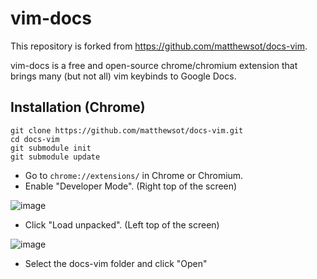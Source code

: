 # vim-docs

This repository is forked from https://github.com/matthewsot/docs-vim.

vim-docs is a free and open-source chrome/chromium extension that brings many (but not all) vim keybinds to Google Docs.

## Installation (Chrome)
```
git clone https://github.com/matthewsot/docs-vim.git
cd docs-vim
git submodule init
git submodule update
```

* Go to `chrome://extensions/` in Chrome or Chromium.
* Enable "Developer Mode". (Right top of the screen)

![image](https://user-images.githubusercontent.com/49868160/118260804-09b5ff00-b4b3-11eb-820a-58339ec95f33.png)
* Click "Load unpacked". (Left top of the screen)

![image](https://user-images.githubusercontent.com/49868160/118261175-7f21cf80-b4b3-11eb-97b0-b2429a88b12c.png)
* Select the docs-vim folder and click "Open"

